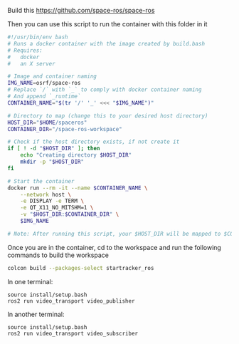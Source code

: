 Build this
https://github.com/space-ros/space-ros

Then you can use this script to run the container with this folder in it

```bash
#!/usr/bin/env bash
# Runs a docker container with the image created by build.bash
# Requires:
#   docker
#   an X server

# Image and container naming
IMG_NAME=osrf/space-ros
# Replace `/` with `_` to comply with docker container naming
# And append `_runtime`
CONTAINER_NAME="$(tr '/' '_' <<< "$IMG_NAME")"

# Directory to map (change this to your desired host directory)
HOST_DIR="$HOME/spaceros"
CONTAINER_DIR="/space-ros-workspace"

# Check if the host directory exists, if not create it
if [ ! -d "$HOST_DIR" ]; then
    echo "Creating directory $HOST_DIR"
    mkdir -p "$HOST_DIR"
fi

# Start the container
docker run --rm -it --name $CONTAINER_NAME \
    --network host \
    -e DISPLAY -e TERM \
    -e QT_X11_NO_MITSHM=1 \
    -v "$HOST_DIR:$CONTAINER_DIR" \
    $IMG_NAME

# Note: After running this script, your $HOST_DIR will be mapped to $CONTAINER_DIR in the Docker container
```

Once you are in the container, cd to the workspace and run the following commands to build the workspace

```bash
colcon build --packages-select startracker_ros
```
In one terminal:
```
source install/setup.bash
ros2 run video_transport video_publisher
```

In another terminal:
```
source install/setup.bash
ros2 run video_transport video_subscriber
```
